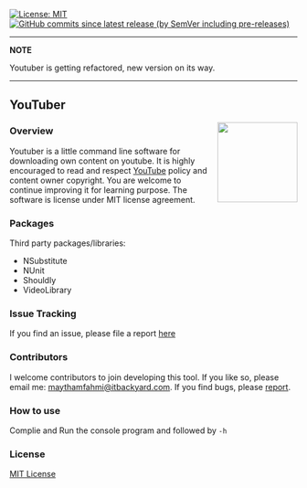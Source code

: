 [
![License: MIT](https://img.shields.io/badge/License-MIT-green.svg)](https://github.com/maythamfahmi/YouTuber/blob/master/LICENSE)
[![GitHub commits since latest release (by SemVer including pre-releases)](https://img.shields.io/github/commits-since/maythamfahmi/youtuber/v2.0.0-beta.0?include_prereleases)](https://github.com/maythamfahmi/YouTuber/releases/tag/v2.0.0-beta.0)

---
**NOTE**

Youtuber is getting refactored, new version on its way.

---

## YouTuber

<a href="https://github.com/maythamfahmi/wet-extractor/blob/master/LICENSE">
    <img src="https://github.com/maythamfahmi/YouTuber/blob/master/logo.png" align="right" height="140" width="140" >
</a>

### Overview
Youtuber is a little command line software for downloading own content on youtube. 
It is highly encouraged to read and respect [YouTube][1] policy and content owner copyright.
You are welcome to continue improving it for learning purpose.
The software is license under MIT license agreement.

### Packages
Third party packages/libraries:
- NSubstitute
- NUnit
- Shouldly
- VideoLibrary

### Issue Tracking
If you find an issue, please file a report [here](https://github.com/maythamfahmi/YouTuber/issues)

### Contributors
I welcome contributors to join developing this tool.
If you like so, please email me: maythamfahmi@itbackyard.com.
If you find bugs, please [report](https://github.com/maythamfahmi/YouTuber/issues).

### How to use
Complie and Run the console program and followed by `-h`

### License

[MIT License](https://github.com/maythamfahmi/YouTuber/blob/master/LICENSE)

[1]: http://youtube.com
